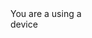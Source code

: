 <div id="text">
You are a using a <div id="platform"></div>
device
</div>

<script>
  function getOsFromUserAgent() {


    var userAgent = navigator.userAgent
    var platform;


    if (userAgent.includes('Android')) {
      platform = 'Android'
      // redirect link for Android. Add Play Store link below
      window.location.href = 'https://www.google.com'
    } else if (userAgent.includes('iPhone') || userAgent.includes('iPad')) {
      platform = 'iOS'
      // Redirect link for iOS
      window.location.href = 'https://www.apple.com'
    } else {
      platform = 'non-Android or iOS'
      // Fallback redirect for other platforms
      window.location.href = 'http://play.google.com/store/apps/details?id=com.google.android.apps.maps'
    }

    document.getElementById('platform').textContent = platform
  }
  getOsFromUserAgent()
</script>
